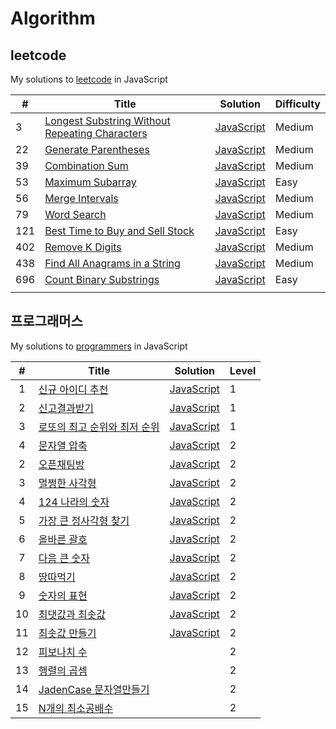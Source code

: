 # Algorithm

## leetcode
My solutions to [leetcode](https://leetcode.com/) in JavaScript

| #    | Title | Solution | Difficulty |
| ---- | ----- | -------- | ---------- |
| 3  | [Longest Substring Without Repeating Characters](https://leetcode.com/problems/longest-substring-without-repeating-characters/) | [JavaScript](./leetcode/leetcode_3.js) | Medium |
| 22 | [Generate Parentheses](https://leetcode.com/problems/generate-parentheses/) | [JavaScript](./leetcode/leetcode_22.js) | Medium |
| 39 | [Combination Sum](https://leetcode.com/problems/combination-sum/) | [JavaScript](./leetcode/leetcode_39.js) | Medium |
| 53 | [Maximum Subarray](https://leetcode.com/problems/maximum-subarray/) | [JavaScript](./leetcode/leetcode_53.js) | Easy |
| 56 | [Merge Intervals](https://leetcode.com/problems/maximum-subarray/) | [JavaScript](./leetcode/leetcode_56.js) | Medium |
| 79 | [Word Search](https://leetcode.com/problems/word-search/) | [JavaScript](./leetcode/leetcode_79.js) | Medium |
| 121 | [Best Time to Buy and Sell Stock](https://leetcode.com/problems/best-time-to-buy-and-sell-stock/) | [JavaScript](./leetcode/leetcode_121.js) | Easy |
| 402 | [Remove K Digits](https://leetcode.com/problems/remove-k-digits/) | [JavaScript](./leetcode/leetcode_402.js) | Medium |
| 438 | [Find All Anagrams in a String](https://leetcode.com/problems/count-binary-substrings/) | [JavaScript](./leetcode/leetcode_438.js) | Medium |
| 696 | [Count Binary Substrings](https://leetcode.com/problems/longest-substring-without-repeating-characters/) | [JavaScript](./leetcode/leetcode_696.js) | Easy |
||||

## 프로그래머스
My solutions to [programmers](https://programmers.co.kr/learn/challenges) in JavaScript

|#  | Title               | Solution |  Level   |
|:---:| ----------------- | -------- | -------- |
|1|[신규 아이디 추천](https://programmers.co.kr/learn/courses/30/lessons/72410)|[JavaScript](./프로그래머스/Level%201/신규%20아이디%20추천.js)|1|
|2|[신고결과받기](https://programmers.co.kr/learn/courses/30/lessons/92334)|[JavaScript](./프로그래머스/Level%201/신고결과받기.js)|1|
|3|[로또의 최고 순위와 최저 순위](https://programmers.co.kr/learn/courses/30/lessons/77484)|[JavaScript](./프로그래머스/Level%201/로또의%20최고%20순위와%20최저%20순위.js)|1|
|4|[문자열 압축](https://programmers.co.kr/learn/courses/30/lessons/60057)      | [JavaScript](./프로그래머스/Level%202/문자열%20압축.js)   | 2|
|2|[오픈채팅방](https://programmers.co.kr/learn/courses/30/lessons/42888)       | [JavaScript](./프로그래머스/Level%202/오픈채팅방.js)    | 2|
|3|[멀쩡한 사각형](https://programmers.co.kr/learn/courses/30/lessons/62048)     | [JavaScript](./프로그래머스/Level%202/멀쩡한%20사각형.js) | 2 |
|4|[124 나라의 숫자](https://programmers.co.kr/learn/courses/30/lessons/12899)|[JavaScript](./프로그래머스/Level%202/124%20나라의%20숫자.js)|2|
|5|[가장 큰 정사각형 찾기](https://programmers.co.kr/learn/courses/30/lessons/12905)|[JavaScript](./프로그래머스/Level%202/가장%20큰%20정사각형%20찾기.js)|2|
|6|[올바른 괄호](https://programmers.co.kr/learn/courses/30/lessons/12909)|[JavaScript](./프로그래머스/Level%202/올바른%20괄호.js)|2|
|7|[다음 큰 숫자](https://programmers.co.kr/learn/courses/30/lessons/12911)|[JavaScript](./프로그래머스/Level%202/다음%20큰%20숫자.js)|2|
|8|[땅따먹기](https://programmers.co.kr/learn/courses/30/lessons/12913)|[JavaScript](./프로그래머스/Level%202/땅따먹기.js)|2|
|9|[숫자의 표현](https://programmers.co.kr/learn/courses/30/lessons/12924)|[JavaScript](./프로그래머스/Level%202/숫자의%20표현.js)|2|
|10|[최댓값과 최솟값](https://programmers.co.kr/learn/courses/30/lessons/12939)|[JavaScript](./프로그래머스/Level%202/최댓값과%20최솟값.js)|2|
|11|[최솟값 만들기](https://programmers.co.kr/learn/courses/30/lessons/12941)|[JavaScript](./프로그래머스/Level%202/최솟값%20만들기.js)|2|
|12|[피보나치 수](https://programmers.co.kr/learn/courses/30/lessons/12945)||2|
|13|[행렬의 곱셈](https://programmers.co.kr/learn/courses/30/lessons/12949)||2|
|14|[JadenCase 문자열만들기](https://programmers.co.kr/learn/courses/30/lessons/12951)||2|
|15|[N개의 최소공배수](https://programmers.co.kr/learn/courses/30/lessons/12953)||2|


